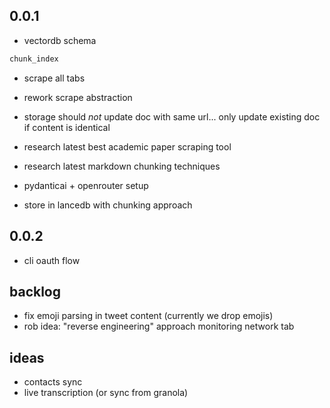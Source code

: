 ## 0.0.1

- vectordb schema

```sql
chunk_index
```

- scrape all tabs
- rework scrape abstraction
- storage should _not_ update doc with same url... only update existing doc if content is identical

- research latest best academic paper scraping tool
- research latest markdown chunking techniques
- pydanticai + openrouter setup
- store in lancedb with chunking approach

## 0.0.2

- cli oauth flow

## backlog

- fix emoji parsing in tweet content (currently we drop emojis)
- rob idea: "reverse engineering" approach monitoring network tab

## ideas

- contacts sync
- live transcription (or sync from granola)

